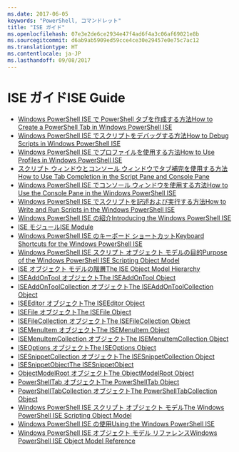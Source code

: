 ```yaml
---
ms.date: 2017-06-05
keywords: "PowerShell, コマンドレット"
title: "ISE ガイド"
ms.openlocfilehash: 07e3e2de6ce2934e47f4ad6f4a3c06af69021e8b
ms.sourcegitcommit: d6ab9ab5909ed59cce4ce30e29457e0e75c7ac12
ms.translationtype: HT
ms.contentlocale: ja-JP
ms.lasthandoff: 09/08/2017
---
```

# <a name="ise-guide"></a><span data-ttu-id="e7567-103">ISE ガイド</span><span class="sxs-lookup"><span data-stu-id="e7567-103">ISE Guide</span></span>

- [<span data-ttu-id="e7567-104">Windows PowerShell ISE で PowerShell タブを作成する方法</span><span class="sxs-lookup"><span data-stu-id="e7567-104">How to Create a PowerShell Tab in Windows PowerShell ISE</span></span>](ise/How-to-Create-a-PowerShell-Tab-in-Windows-PowerShell-ISE.md)
- [<span data-ttu-id="e7567-105">Windows PowerShell ISE でスクリプトをデバッグする方法</span><span class="sxs-lookup"><span data-stu-id="e7567-105">How to Debug Scripts in Windows PowerShell ISE</span></span>](ise/How-to-Debug-Scripts-in-Windows-PowerShell-ISE.md)
- [<span data-ttu-id="e7567-106">Windows PowerShell ISE でプロファイルを使用する方法</span><span class="sxs-lookup"><span data-stu-id="e7567-106">How to Use Profiles in Windows PowerShell ISE</span></span>](ise/How-to-Use-Profiles-in-Windows-PowerShell-ISE.md)
- [<span data-ttu-id="e7567-107">スクリプト ウィンドウとコンソール ウィンドウでタブ補完を使用する方法</span><span class="sxs-lookup"><span data-stu-id="e7567-107">How to Use Tab Completion in the Script Pane and Console Pane</span></span>](ise/How-to-Use-Tab-Completion-in-the-Script-Pane-and-Console-Pane.md)
- [<span data-ttu-id="e7567-108">Windows PowerShell ISE でコンソール ウィンドウを使用する方法</span><span class="sxs-lookup"><span data-stu-id="e7567-108">How to Use the Console Pane in the Windows PowerShell ISE</span></span>](ise/How-to-Use-the-Console-Pane-in-the-Windows-PowerShell-ISE.md)
- [<span data-ttu-id="e7567-109">Windows PowerShell ISE でスクリプトを記述および実行する方法</span><span class="sxs-lookup"><span data-stu-id="e7567-109">How to Write and Run Scripts in the Windows PowerShell ISE</span></span>](ise/How-to-Write-and-Run-Scripts-in-the-Windows-PowerShell-ISE.md)
- [<span data-ttu-id="e7567-110">Windows PowerShell ISE の紹介</span><span class="sxs-lookup"><span data-stu-id="e7567-110">Introducing the Windows PowerShell ISE</span></span>](ise/Introducing-the-Windows-PowerShell-ISE.md)
- [<span data-ttu-id="e7567-111">ISE モジュール</span><span class="sxs-lookup"><span data-stu-id="e7567-111">ISE Module</span></span>](ise/ISE-Module.md)
- [<span data-ttu-id="e7567-112">Windows PowerShell ISE のキーボード ショートカット</span><span class="sxs-lookup"><span data-stu-id="e7567-112">Keyboard Shortcuts for the Windows PowerShell ISE</span></span>](ise/Keyboard-Shortcuts-for-the-Windows-PowerShell-ISE.md)
- [<span data-ttu-id="e7567-113">Windows PowerShell ISE スクリプト オブジェクト モデルの目的</span><span class="sxs-lookup"><span data-stu-id="e7567-113">Purpose of the Windows PowerShell ISE Scripting Object Model</span></span>](ise/Purpose-of-the-Windows-PowerShell-ISE-Scripting-Object-Model.md)
- [<span data-ttu-id="e7567-114">ISE オブジェクト モデルの階層</span><span class="sxs-lookup"><span data-stu-id="e7567-114">The ISE Object Model Hierarchy</span></span>](ise/The-ISE-Object-Model-Hierarchy.md)
- [<span data-ttu-id="e7567-115">ISEAddOnTool オブジェクト</span><span class="sxs-lookup"><span data-stu-id="e7567-115">The ISEAddOnTool Object</span></span>](ise/The-ISEAddOnTool-Object.md)
- [<span data-ttu-id="e7567-116">ISEAddOnToolCollection オブジェクト</span><span class="sxs-lookup"><span data-stu-id="e7567-116">The ISEAddOnToolCollection Object</span></span>](ise/The-ISEAddOnToolCollection-Object.md)
- [<span data-ttu-id="e7567-117">ISEEditor オブジェクト</span><span class="sxs-lookup"><span data-stu-id="e7567-117">The ISEEditor Object</span></span>](ise/The-ISEEditor-Object.md)
- [<span data-ttu-id="e7567-118">ISEFile オブジェクト</span><span class="sxs-lookup"><span data-stu-id="e7567-118">The ISEFile Object</span></span>](ise/The-ISEFile-Object.md)
- [<span data-ttu-id="e7567-119">ISEFileCollection オブジェクト</span><span class="sxs-lookup"><span data-stu-id="e7567-119">The ISEFileCollection Object</span></span>](ise/The-ISEFileCollection-Object.md)
- [<span data-ttu-id="e7567-120">ISEMenuItem オブジェクト</span><span class="sxs-lookup"><span data-stu-id="e7567-120">The ISEMenuItem Object</span></span>](ise/The-ISEMenuItem-Object.md)
- [<span data-ttu-id="e7567-121">ISEMenuItemCollection オブジェクト</span><span class="sxs-lookup"><span data-stu-id="e7567-121">The ISEMenuItemCollection Object</span></span>](ise/The-ISEMenuItemCollection-Object.md)
- [<span data-ttu-id="e7567-122">ISEOptions オブジェクト</span><span class="sxs-lookup"><span data-stu-id="e7567-122">The ISEOptions Object</span></span>](ise/The-ISEOptions-Object.md)
- [<span data-ttu-id="e7567-123">ISESnippetCollection オブジェクト</span><span class="sxs-lookup"><span data-stu-id="e7567-123">The ISESnippetCollection Object</span></span>](ise/The-ISESnippetCollection-Object.md)
- [<span data-ttu-id="e7567-124">ISESnippetObject</span><span class="sxs-lookup"><span data-stu-id="e7567-124">The ISESnippetObject</span></span>](ise/The-ISESnippetObject.md)
- [<span data-ttu-id="e7567-125">ObjectModelRoot オブジェクト</span><span class="sxs-lookup"><span data-stu-id="e7567-125">The ObjectModelRoot Object</span></span>](ise/The-ObjectModelRoot-Object.md)
- [<span data-ttu-id="e7567-126">PowerShellTab オブジェクト</span><span class="sxs-lookup"><span data-stu-id="e7567-126">The PowerShellTab Object</span></span>](ise/The-PowerShellTab-Object.md)
- [<span data-ttu-id="e7567-127">PowerShellTabCollection オブジェクト</span><span class="sxs-lookup"><span data-stu-id="e7567-127">The PowerShellTabCollection Object</span></span>](ise/The-PowerShellTabCollection-Object.md)
- [<span data-ttu-id="e7567-128">Windows PowerShell ISE スクリプト オブジェクト モデル</span><span class="sxs-lookup"><span data-stu-id="e7567-128">The Windows PowerShell ISE Scripting Object Model</span></span>](ise/The-Windows-PowerShell-ISE-Scripting-Object-Model.md)
- [<span data-ttu-id="e7567-129">Windows PowerShell ISE の使用</span><span class="sxs-lookup"><span data-stu-id="e7567-129">Using the Windows PowerShell ISE</span></span>](ise/Using-the-Windows-PowerShell-ISE.md)
- [<span data-ttu-id="e7567-130">Windows PowerShell ISE オブジェクト モデル リファレンス</span><span class="sxs-lookup"><span data-stu-id="e7567-130">Windows PowerShell ISE Object Model Reference</span></span>](ise/Windows-PowerShell-ISE-Object-Model-Reference.md)

